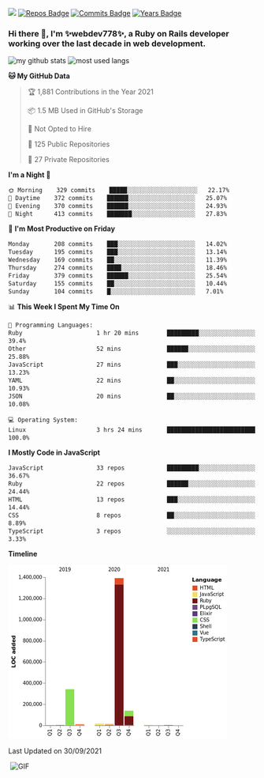 ![](https://visitor-badge.glitch.me/badge?page_id=webdev778.webdev778)
[![Repos Badge](https://badges.pufler.dev/repos/webdev778)](https://badges.pufler.dev)
[![Commits Badge](https://badges.pufler.dev/commits/monthly/webdev778)](https://badges.pufler.dev)
[![Years Badge](https://badges.pufler.dev/years/webdev778)](https://badges.pufler.dev)
### Hi there 👋, I'm ✨webdev778✨, a Ruby on Rails developer working over the last decade in web development.


![my github stats](https://github-readme-stats.vercel.app/api?username=webdev778&show_icons=true&theme=tokyonight&line_height=27)
![most used langs](https://github-readme-stats.vercel.app/api/top-langs/?username=webdev778&hide=css,html&theme=tokyonight)

<!--START_SECTION:waka-->
**🐱 My GitHub Data** 

> 🏆 1,881 Contributions in the Year 2021
 > 
> 📦 1.5 MB Used in GitHub's Storage 
 > 
> 🚫 Not Opted to Hire
 > 
> 📜 125 Public Repositories 
 > 
> 🔑 27 Private Repositories  
 > 
**I'm a Night 🦉** 

```text
🌞 Morning    329 commits    █████░░░░░░░░░░░░░░░░░░░░   22.17% 
🌆 Daytime    372 commits    ██████░░░░░░░░░░░░░░░░░░░   25.07% 
🌃 Evening    370 commits    ██████░░░░░░░░░░░░░░░░░░░   24.93% 
🌙 Night      413 commits    ███████░░░░░░░░░░░░░░░░░░   27.83%

```
📅 **I'm Most Productive on Friday** 

```text
Monday       208 commits    ███░░░░░░░░░░░░░░░░░░░░░░   14.02% 
Tuesday      195 commits    ███░░░░░░░░░░░░░░░░░░░░░░   13.14% 
Wednesday    169 commits    ██░░░░░░░░░░░░░░░░░░░░░░░   11.39% 
Thursday     274 commits    ████░░░░░░░░░░░░░░░░░░░░░   18.46% 
Friday       379 commits    ██████░░░░░░░░░░░░░░░░░░░   25.54% 
Saturday     155 commits    ██░░░░░░░░░░░░░░░░░░░░░░░   10.44% 
Sunday       104 commits    █░░░░░░░░░░░░░░░░░░░░░░░░   7.01%

```


📊 **This Week I Spent My Time On** 

```text
💬 Programming Languages: 
Ruby                     1 hr 20 mins        █████████░░░░░░░░░░░░░░░░   39.4% 
Other                    52 mins             ██████░░░░░░░░░░░░░░░░░░░   25.88% 
JavaScript               27 mins             ███░░░░░░░░░░░░░░░░░░░░░░   13.23% 
YAML                     22 mins             ██░░░░░░░░░░░░░░░░░░░░░░░   10.93% 
JSON                     20 mins             ██░░░░░░░░░░░░░░░░░░░░░░░   10.08%

💻 Operating System: 
Linux                    3 hrs 24 mins       █████████████████████████   100.0%

```

**I Mostly Code in JavaScript** 

```text
JavaScript               33 repos            █████████░░░░░░░░░░░░░░░░   36.67% 
Ruby                     22 repos            ██████░░░░░░░░░░░░░░░░░░░   24.44% 
HTML                     13 repos            ███░░░░░░░░░░░░░░░░░░░░░░   14.44% 
CSS                      8 repos             ██░░░░░░░░░░░░░░░░░░░░░░░   8.89% 
TypeScript               3 repos             ░░░░░░░░░░░░░░░░░░░░░░░░░   3.33%

```


**Timeline**

![Chart not found](https://raw.githubusercontent.com/webdev778/webdev778/master/charts/bar_graph.png) 


 Last Updated on 30/09/2021
<!--END_SECTION:waka-->

<img align="right" alt="GIF" src="https://github.com/webdev778/webdev778/blob/main/code.gif?raw=true" width="500" height="320" />

<!--
**webdev778/webdev778** is a ✨ _special_ ✨ repository because its `README.md` (this file) appears on your GitHub profile.

Here are some ideas to get you started:

- 🔭 I’m currently working on ...
- 🌱 I’m currently learning ...
- 👯 I’m looking to collaborate on ...
- 🤔 I’m looking for help with ...
- 💬 Ask me about ...
- 📫 How to reach me: ...
- 😄 Pronouns: ...
- ⚡ Fun fact: ...
-->

